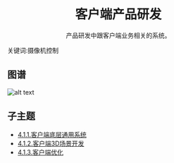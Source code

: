 <h1 align="center">客户端产品研发</h1>
<p align="center">产品研发中跟客户端业务相关的系统。</p>
<p">关键词:摄像机控制</p>

## 图谱
![alt text](https://github.com/gonglei007/GameDevMind/blob/main/exports/4.1.客户端产品研发.png?raw=true)

## 子主题
* [4.1.1.客户端底层通用系统](https://github.com/gonglei007/GameDevMind/blob/main/mds/4.1.1.客户端底层通用系统.md)
* [4.1.2.客户端3D场景开发](https://github.com/gonglei007/GameDevMind/blob/main/mds/4.1.2.客户端3D场景开发.md)
* [4.1.3.客户端优化](https://github.com/gonglei007/GameDevMind/blob/main/mds/4.1.3.客户端优化.md)
